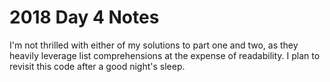 # 2018 Day 4 Notes

I'm not thrilled with either of my solutions to part one and two, as they heavily leverage list comprehensions at the expense of readability. I plan to revisit this code after a good night's sleep.
